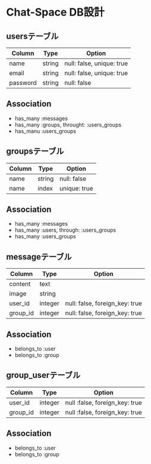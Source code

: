 # Chat-Space DB設計  

## usersテーブル  
|Column|Type|Option|
|------|----|------|
|name|string|null: false, unique: true|
|email|string|null: false, unique: true|
|password|string|null: false|
## Association
- has_many :messages
- has_many :groups, throught: :users_groups
- has_manu :users_groups

## groupsテーブル
|Column|Type|Option|
|------|----|------|
|name|string|null: false|
|name|index|unique: true|
## Association
- has_many :messages
- has_many :users, through: :users_groups
- has_many :users_groups

## messageテーブル
|Column|Type|Option|
|------|----|------|
|content|text||
|image|string||
|user_id|integer|null: false, foreign_key: true|
|group_id|integer|null: false, foreign_key: true|
## Association
- belongs_to :user
- belongs_to :group

## group_userテーブル
|Column|Type|Option|
|------|----|------|
|user_id|integer|null :false, foreign_key: true|
|group_id|integer|null :false, foreign_key: true|
## Association
- belongs_to :user
- belongs_to :group